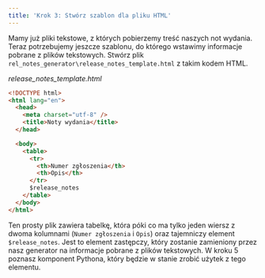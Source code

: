 ```yaml
---
title: 'Krok 3: Stwórz szablon dla pliku HTML'
---
```


Mamy już pliki tekstowe, z których pobierzemy treść naszych not wydania. Teraz
potrzebujemy jeszcze szablonu, do którego wstawimy informacje pobrane z plików
tekstowych. Stwórz plik `rel_notes_generator\release_notes_template.html` z
takim kodem HTML.

_release_notes_template.html_

```html
<!DOCTYPE html>
<html lang="en">
  <head>
    <meta charset="utf-8" />
    <title>Noty wydania</title>
  </head>

  <body>
    <table>
      <tr>
        <th>Numer zgłoszenia</th>
        <th>Opis</th>
      </tr>
      $release_notes
    </table>
  </body>
</html>
```

Ten prosty plik zawiera tabelkę, która póki co ma tylko jeden wiersz z dwoma
kolumnami (`Numer zgłoszenia` i `Opis`) oraz tajemniczy element
`$release_notes`. Jest to element zastępczy, który zostanie zamieniony przez
nasz generator na informacje pobrane z plików tekstowych. W kroku 5 poznasz
komponent Pythona, który będzie w stanie zrobić użytek z tego elementu.

